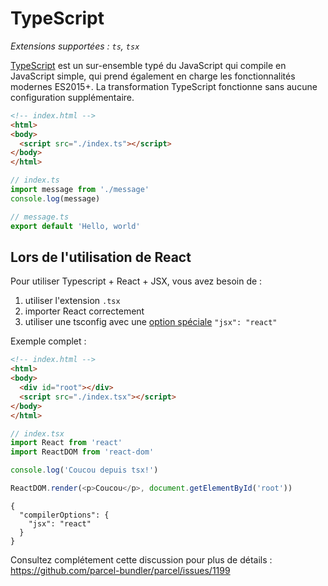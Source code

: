 # TypeScript

_Extensions supportées : `ts`, `tsx`_

[TypeScript](https://www.typescriptlang.org/) est un sur-ensemble typé du JavaScript qui compile en JavaScript simple, qui prend également en charge les fonctionnalités modernes ES2015+. La transformation TypeScript fonctionne sans aucune configuration supplémentaire.

```html
<!-- index.html -->
<html>
<body>
  <script src="./index.ts"></script>
</body>
</html>
```

```typescript
// index.ts
import message from './message'
console.log(message)
```

```typescript
// message.ts
export default 'Hello, world'
```

## Lors de l'utilisation de React

Pour utiliser Typescript + React + JSX, vous avez besoin de :

1. utiliser l'extension `.tsx`
2. importer React correctement
3. utiliser une tsconfig avec une [option spéciale](https://www.typescriptlang.org/docs/handbook/jsx.html) `"jsx": "react"`

Exemple complet :

```html
<!-- index.html -->
<html>
<body>
  <div id="root"></div>
  <script src="./index.tsx"></script>
</body>
</html>
```

```typescript
// index.tsx
import React from 'react'
import ReactDOM from 'react-dom'

console.log('Coucou depuis tsx!')

ReactDOM.render(<p>Coucou</p>, document.getElementById('root'))
```

```.tsconfig
{
  "compilerOptions": {
    "jsx": "react"
  }
}
```

Consultez complétement cette discussion pour plus de détails : https://github.com/parcel-bundler/parcel/issues/1199
